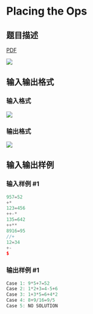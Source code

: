 # Placing the Ops

## 题目描述

[problemUrl]: https://uva.onlinejudge.org/index.php?option=com_onlinejudge&Itemid=8&category=8&page=show_problem&problem=636

[PDF](https://uva.onlinejudge.org/external/6/p695.pdf)

![](https://cdn.luogu.com.cn/upload/vjudge_pic/UVA695/f9495de9b9a5b5318f89ca14e6d8ce4e5ea26a32.png)

## 输入输出格式

### 输入格式

![](https://cdn.luogu.com.cn/upload/vjudge_pic/UVA695/915b00e1a496f409b99a1c5138f34e28923de755.png)

### 输出格式

![](https://cdn.luogu.com.cn/upload/vjudge_pic/UVA695/c79a2e2e7f8c2f0a63f6e2f0e3fa8a71b5206080.png)

## 输入输出样例

### 输入样例 #1

```cpp
957=52
+*
123=456
++-*
135=642
++**
8916=95
//+
12=34
+-
$
```


### 输出样例 #1

```cpp
Case 1: 9*5+7=52
Case 2: 1*2+3=4-5+6
Case 3: 1+3*5=6+4*2
Case 4: 8+9/16=9/5
Case 5: NO SOLUTION
```


